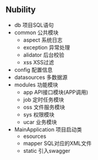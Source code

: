 ## Nubility  
* db  项目SQL语句 
* common 公共模块
  * aspect 系统日志 
  * exception 异常处理  
  * alidator 后台校验  
  * xss XSS过滤  
* config 配置信息  
* datasources 多数据源 
* modules 功能模块 
  * app  API接口模块(APP调用)  
  * job  定时任务模块  
  * oss  文件服务模块 
  * sys  权限模块  
  * ucar 业务模块 
* MainApplication 项目启动类  
  * esources
  * mapper SQL对应的XML文件
  * static 引入swagger 
